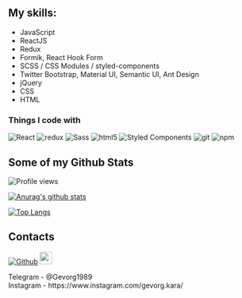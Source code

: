 ## My skills:

- JavaScript<br />
- ReactJS<br />
- Redux<br />
- Formik, React Hook Form<br />
- SCSS / CSS Modules / styled-components <br />
- Twitter Bootstrap, Material UI, Semantic UI, Ant Design<br />
- jQuery<br />
- CSS<br />
- HTML<br />

<h3>Things I code with</h3>
<p>
 <img alt="React" src="https://img.shields.io/badge/-React-45b8d8?style=flat-square&logo=react&logoColor=white" /> <img alt="redux" src="https://img.shields.io/badge/-Redux-764ABC?style=flat-square&logo=redux&logoColor=white" /> <img alt="Sass" src="https://img.shields.io/badge/-Sass-CC6699?style=flat-square&logo=sass&logoColor=white" /> <img alt="html5" src="https://img.shields.io/badge/-HTML5-E34F26?style=flat-square&logo=html5&logoColor=white" /> <img alt="Styled Components" src="https://img.shields.io/badge/-Styled_Components-db7092?style=flat-square&logo=styled-components&logoColor=white" /> <img alt="git" src="https://img.shields.io/badge/-Git-F05032?style=flat-square&logo=git&logoColor=white" /> <img alt="npm" src="https://img.shields.io/badge/-NPM-CB3837?style=flat-square&logo=npm&logoColor=white" /> 
</p>

## Some of my Github Stats
![Profile views](https://gpvc.arturio.dev/gevorg22)<br />

[![Anurag's github stats](https://github-readme-stats.vercel.app/api/?username=gevorg22&show_icons=true&theme=noctis_minimus&hide=issues,contribs)](https://github.com/anuraghazra/github-readme-stats)<br />

[![Top Langs](https://github-readme-stats.vercel.app/api/top-langs/?username=gevorg22&theme=noctis_minimus&layout=compact)](https://github.com/anuraghazra/github-readme-stats)


## Contacts
<p><a href="https://github.com/gevorg22" target="_blank"><img alt="Github" src="https://img.shields.io/badge/GitHub-%2312100E.svg?&style=for-the-badge&logo=Github&logoColor=white" /></a>
 <a href="https://www.instagram.com/gevorg.kara/" target="_blank"><img src="https://img.shields.io/badge/instagram-%23E4405F.svg?&style=for-the-badge&logo=instagram&logoColor=white" height=25></a></p>
Telegram  - @Gevorg1989<br />
Instagram - https://www.instagram.com/gevorg.kara/
